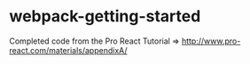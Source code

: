 # webpack-getting-started
Completed code from the Pro React Tutorial => http://www.pro-react.com/materials/appendixA/
